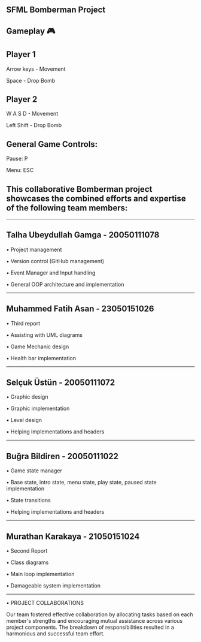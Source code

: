 SFML Bomberman Project
---------------------
Gameplay 🎮
-
Player 1
-
Arrow keys - Movement

Space - Drop Bomb

Player 2
-
W A S D - Movement

Left Shift - Drop Bomb

General Game Controls:
-
Pause: P

Menu: ESC


This collaborative Bomberman project showcases the combined efforts and expertise of the following team members:
-
---------------------------------

Talha Ubeydullah Gamga - 20050111078
-
•	Project management

•	Version control (GitHub management)

•	Event Manager and Input handling

•	General OOP architecture and implementation

---------------------------------

Muhammed Fatih Asan - 23050151026
-
•	Third report

•	Assisting with UML diagrams

•	Game Mechanic design

•	Health bar implementation

---------------------------------

Selçuk Üstün - 20050111072
-
•	Graphic design

•	Graphic implementation

•	Level design

•	Helping implementations and headers

---------------------------------

Buğra Bildiren - 20050111022
-
•	Game state manager

•	Base state, intro state, menu state, play state, paused state implementation

•	State transitions

•	Helping implementations and headers

---------------------------------

Murathan Karakaya - 21050151024
-
•	Second Report

•	Class diagrams

•	Main loop implementation

•	Damageable system implementation

------------------------
• PROJECT COLLABORATIONS

Our team fostered effective collaboration by allocating tasks based on each member's strengths and encouraging mutual assistance across various project components. The breakdown of responsibilities resulted in a harmonious and successful team effort.
